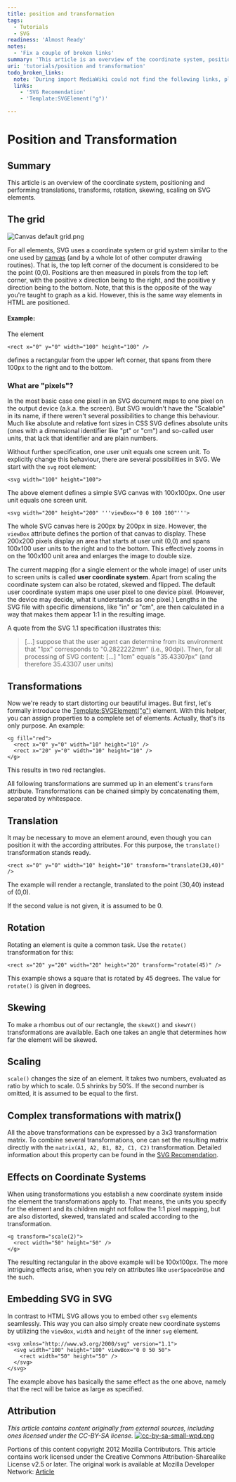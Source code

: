 ```yaml
---
title: position and transformation
tags:
  - Tutorials
  - SVG
readiness: 'Almost Ready'
notes:
  - 'Fix a couple of broken links'
summary: 'This article is an overview of the coordinate system, positioning and performing translations, transforms, rotation, skewing, scaling on SVG elements.'
uri: 'tutorials/position and transformation'
todo_broken_links:
  note: 'During import MediaWiki could not find the following links, please fix and adjust this list.'
  links:
    - 'SVG Recomendation'
    - 'Template:SVGElement("g")'

---
```

# Position and Transformation

## Summary

This article is an overview of the coordinate system, positioning and performing translations, transforms, rotation, skewing, scaling on SVG elements.

## The grid

![Canvas default grid.png](/assets/public/5/50/Canvas_default_grid.png)

For all elements, SVG uses a coordinate system or grid system similar to the one used by [canvas](/canvas) (and by a whole lot of other computer drawing routines). That is, the top left corner of the document is considered to be the point (0,0). Positions are then measured in pixels from the top left corner, with the positive x direction being to the right, and the positive y direction being to the bottom. Note, that this is the opposite of the way you're taught to graph as a kid. However, this is the same way elements in HTML are positioned.

#### Example:

The element

    <rect x="0" y="0" width="100" height="100" />

defines a rectangular from the upper left corner, that spans from there 100px to the right and to the bottom.

### What are "pixels"?

In the most basic case one pixel in an SVG document maps to one pixel on the output device (a.k.a. the screen). But SVG wouldn't have the "Scalable" in its name, if there weren't several possibilities to change this behaviour. Much like absolute and relative font sizes in CSS SVG defines absolute units (ones with a dimensional identifier like "pt" or "cm") and so-called user units, that lack that identifier and are plain numbers.

Without further specification, one user unit equals one screen unit. To explicitly change this behaviour, there are several possibilities in SVG. We start with the `svg` root element:

    <svg width="100" height="100">

The above element defines a simple SVG canvas with 100x100px. One user unit equals one screen unit.

    <svg width="200" height="200" '''viewBox="0 0 100 100"'''>

The whole SVG canvas here is 200px by 200px in size. However, the `viewBox` attribute defines the portion of that canvas to display. These 200x200 pixels display an area that starts at user unit (0,0) and spans 100x100 user units to the right and to the bottom. This effectively zooms in on the 100x100 unit area and enlarges the image to double size.

The current mapping (for a single element or the whole image) of user units to screen units is called **user coordinate system**. Apart from scaling the coordinate system can also be rotated, skewed and flipped. The default user coordinate system maps one user pixel to one device pixel. (However, the device may decide, what it understands as one pixel.) Lengths in the SVG file with specific dimensions, like "in" or "cm", are then calculated in a way that makes them appear 1:1 in the resulting image.

A quote from the SVG 1.1 specification illustrates this:

> [...] suppose that the user agent can determine from its environment that "1px" corresponds to "0.2822222mm" (i.e., 90dpi). Then, for all processing of SVG content: [...] "1cm" equals "35.43307px" (and therefore 35.43307 user units)

## Transformations

Now we're ready to start distorting our beautiful images. But first, let's formally introduce the [Template:SVGElement("g")](/w/index.php?title=Template:SVGElement(%22g%22)&action=edit&redlink=1) element. With this helper, you can assign properties to a complete set of elements. Actually, that's its only purpose. An example:

    <g fill="red">
      <rect x="0" y="0" width="10" height="10" />
      <rect x="20" y="0" width="10" height="10" />
    </g>

This results in two red rectangles.

All following transformations are summed up in an element's `transform` attribute. Transformations can be chained simply by concatenating them, separated by whitespace.

## Translation

It may be necessary to move an element around, even though you can position it with the according attributes. For this purpose, the `translate()` transformation stands ready.

    <rect x="0" y="0" width="10" height="10" transform="translate(30,40)" />

The example will render a rectangle, translated to the point (30,40) instead of (0,0).

If the second value is not given, it is assumed to be 0.

## Rotation

Rotating an element is quite a common task. Use the `rotate()` transformation for this:

    <rect x="20" y="20" width="20" height="20" transform="rotate(45)" />

This example shows a square that is rotated by 45 degrees. The value for `rotate()` is given in degrees.

## Skewing

To make a rhombus out of our rectangle, the `skewX()` and `skewY()` transformations are available. Each one takes an angle that determines how far the element will be skewed.

## Scaling

`scale()` changes the size of an element. It takes two numbers, evaluated as ratio by which to scale. 0.5 shrinks by 50%. If the second number is omitted, it is assumed to be equal to the first.

## Complex transformations with matrix()

All the above transformations can be expressed by a 3x3 transformation matrix. To combine several transformations, one can set the resulting matrix directly with the `matrix(A1, A2, B1, B2, C1, C2)` transformation. Detailed information about this property can be found in the [SVG Recomendation](/w/index.php?title=SVG_Recomendation&action=edit&redlink=1).

## Effects on Coordinate Systems

When using transformations you establish a new coordinate system inside the element the transformations apply to. That means, the units you specify for the element and its children might not follow the 1:1 pixel mapping, but are also distorted, skewed, translated and scaled according to the transformation.

    <g transform="scale(2)">
      <rect width="50" height="50" />
    </g>

The resulting rectangular in the above example will be 100x100px. The more intriguing effects arise, when you rely on attributes like `userSpaceOnUse` and the such.

## Embedding SVG in SVG

In contrast to HTML SVG allows you to embed other `svg` elements seamlessly. This way you can also simply create new coordinate systems by utilizing the `viewBox`, `width` and `height` of the inner `svg` element.

    <svg xmlns="http://www.w3.org/2000/svg" version="1.1">
      <svg width="100" height="100" viewBox="0 0 50 50">
        <rect width="50" height="50" />
      </svg>
    </svg>

The example above has basically the same effect as the one above, namely that the rect will be twice as large as specified.

## Attribution

*This article contains content originally from external sources, including ones licensed under the CC-BY-SA license.* [![cc-by-sa-small-wpd.png](/assets/public/c/c8/cc-by-sa-small-wpd.png)](http://creativecommons.org/licenses/by-sa/3.0/us/)

Portions of this content copyright 2012 Mozilla Contributors. This article contains work licensed under the Creative Commons Attribution-Sharealike License v2.5 or later. The original work is available at Mozilla Developer Network: [Article](https://developer.mozilla.org/en-US/docs/SVG/Tutorial/Positions)

